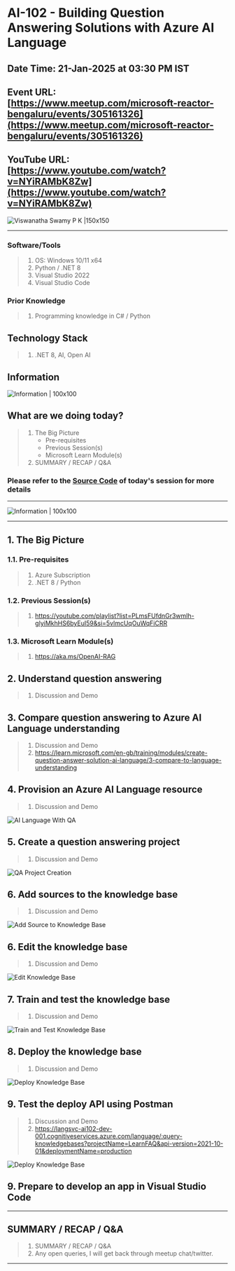 # AI-102 - Building Question Answering Solutions with Azure AI Language

## Date Time: 21-Jan-2025 at 03:30 PM IST

## Event URL: [https://www.meetup.com/microsoft-reactor-bengaluru/events/305161326](https://www.meetup.com/microsoft-reactor-bengaluru/events/305161326)

## YouTube URL: [https://www.youtube.com/watch?v=NYiRAMbK8Zw](https://www.youtube.com/watch?v=NYiRAMbK8Zw)

![Viswanatha Swamy P K |150x150](./Documentation/Images/ViswanathaSwamyPK.PNG)

---

### Software/Tools

> 1. OS: Windows 10/11 x64
> 1. Python / .NET 8
> 1. Visual Studio 2022
> 1. Visual Studio Code

### Prior Knowledge

> 1. Programming knowledge in C# / Python

## Technology Stack

> 1. .NET 8, AI, Open AI

## Information

![Information | 100x100](../Documentation/Images/Information.PNG)

## What are we doing today?

> 1. The Big Picture
>    - Pre-requisites
>    - Previous Session(s)
>    - Microsoft Learn Module(s)
> 1. SUMMARY / RECAP / Q&A

### Please refer to the [**Source Code**](https://github.com/Swamy-s-Tech-Skills-Academy/learn-ai102-in-2025) of today's session for more details

---

![Information | 100x100](../Documentation/Images/SeatBelt.PNG)

---

## 1. The Big Picture

### 1.1. Pre-requisites

> 1. Azure Subscription
> 1. .NET 8 / Python

### 1.2. Previous Session(s)

> 1. <https://youtube.com/playlist?list=PLmsFUfdnGr3wmIh-glyiMkhHS6byEuI59&si=5vlmcUqOuWqFiCRR>

### 1.3. Microsoft Learn Module(s)

> 1. <https://aka.ms/OpenAI-RAG>

## 2. Understand question answering

> 1. Discussion and Demo

## 3. Compare question answering to Azure AI Language understanding

> 1. Discussion and Demo
> 1. <https://learn.microsoft.com/en-gb/training/modules/create-question-answer-solution-ai-language/3-compare-to-language-understanding>

## 4. Provision an Azure AI Language resource

> 1. Discussion and Demo

![AI Language With QA](./Documentation/Images/AILanguage_With_QA.PNG)

## 5. Create a question answering project

> 1. Discussion and Demo

![QA Project Creation](./Documentation/Images/QnAProjectCreation.PNG)

## 6. Add sources to the knowledge base

> 1. Discussion and Demo

![Add Source to Knowledge Base](./Documentation/Images/AddSources_KB.PNG)

## 6. Edit the knowledge base

> 1. Discussion and Demo

![Edit Knowledge Base](./Documentation/Images/Edit_KB.PNG)

## 7. Train and test the knowledge base

> 1. Discussion and Demo

![Train and Test Knowledge Base](./Documentation/Images/Train_Test_KB.PNG)

## 8. Deploy the knowledge base

> 1. Discussion and Demo

![Deploy Knowledge Base](./Documentation/Images/Deploy_KB.PNG)

## 9. Test the deploy API using Postman

> 1. Discussion and Demo
> 1. <https://langsvc-ai102-dev-001.cognitiveservices.azure.com/language/:query-knowledgebases?projectName=LearnFAQ&api-version=2021-10-01&deploymentName=production>

![Deploy Knowledge Base](./Documentation/Images/Test_KB_In_Postman.PNG)

## 9. Prepare to develop an app in Visual Studio Code

---

## SUMMARY / RECAP / Q&A

> 1. SUMMARY / RECAP / Q&A
> 2. Any open queries, I will get back through meetup chat/twitter.

---
